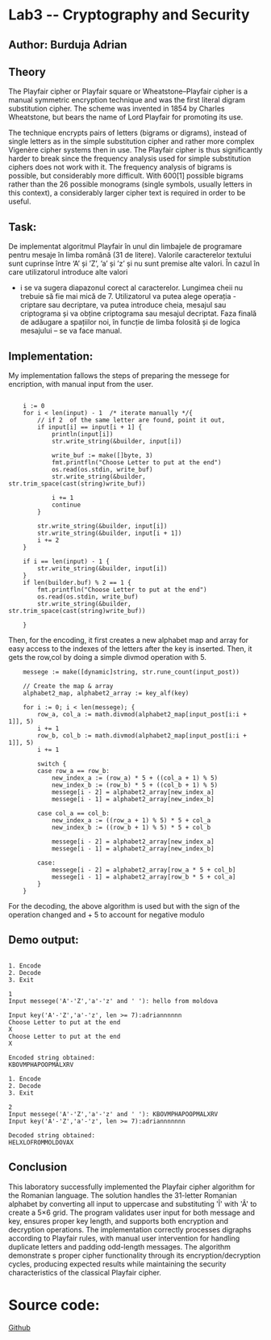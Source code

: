 # Lab3 -- Cryptography and Security

## Author: Burduja Adrian

## Theory

The Playfair cipher or Playfair square or Wheatstone–Playfair cipher is a manual symmetric encryption technique and was the first literal digram substitution cipher. The scheme was invented in 1854 by Charles Wheatstone, but bears the name of Lord Playfair for promoting its use.

The technique encrypts pairs of letters (bigrams or digrams), instead of single letters as in the simple substitution cipher and rather more complex Vigenère cipher systems then in use. The Playfair cipher is thus significantly harder to break since the frequency analysis used for simple substitution ciphers does not work with it. The frequency analysis of bigrams is possible, but considerably more difficult. With 600[1] possible bigrams rather than the 26 possible monograms (single symbols, usually letters in this context), a considerably larger cipher text is required in order to be useful.

## Task:
 De implementat algoritmul Playfair în unul din limbajele de programare pentru
mesaje în limba română (31 de litere). Valorile caracterelor textului sunt cuprinse între ‘A’
și ’Z’, ’a’ și ’z’ și nu sunt premise alte valori. În cazul în care utilizatorul introduce alte valori
- i se va sugera diapazonul corect al caracterelor. Lungimea cheii nu trebuie să fie mai mică
de 7. Utilizatorul va putea alege operația - criptare sau decriptare, va putea introduce cheia,
mesajul sau criptograma și va obține criptograma sau mesajul decriptat. Faza finală de
adăugare a spațiilor noi, în funcție de limba folosită și de logica mesajului – se va face
manual.

## Implementation:

My implementation fallows the steps of preparing the messege for encription, with manual input from the user.
```odin

	i := 0
	for i < len(input) - 1  /* iterate manually */{
		// if 2  of the same letter are found, point it out,
		if input[i] == input[i + 1] {
			println(input[i])
			str.write_string(&builder, input[i])

			write_buf := make([]byte, 3)
			fmt.printfln("Choose Letter to put at the end")
			os.read(os.stdin, write_buf)
			str.write_string(&builder, str.trim_space(cast(string)write_buf))

			i += 1
			continue
		}

		str.write_string(&builder, input[i])
		str.write_string(&builder, input[i + 1])
		i += 2
	}

	if i == len(input) - 1 {
		str.write_string(&builder, input[i])
	}
	if len(builder.buf) % 2 == 1 {
		fmt.printfln("Choose Letter to put at the end")
		os.read(os.stdin, write_buf)
		str.write_string(&builder, str.trim_space(cast(string)write_buf))

	}
```

Then, for the encoding, it first creates a new alphabet map and array for easy access to
the indexes of the letters after the key is inserted. Then, it gets the row,col by doing
a simple divmod operation with 5.
```odin
	messege := make([dynamic]string, str.rune_count(input_post))

	// Create the map & array
	alphabet2_map, alphabet2_array := key_alf(key)

	for i := 0; i < len(messege); {
		row_a, col_a := math.divmod(alphabet2_map[input_post[i:i + 1]], 5)
		i += 1
		row_b, col_b := math.divmod(alphabet2_map[input_post[i:i + 1]], 5)
		i += 1

		switch {
		case row_a == row_b:
			new_index_a := (row_a) * 5 + ((col_a + 1) % 5)
			new_index_b := (row_b) * 5 + ((col_b + 1) % 5)
			messege[i - 2] = alphabet2_array[new_index_a]
			messege[i - 1] = alphabet2_array[new_index_b]

		case col_a == col_b:
			new_index_a := ((row_a + 1) % 5) * 5 + col_a
			new_index_b := ((row_b + 1) % 5) * 5 + col_b

			messege[i - 2] = alphabet2_array[new_index_a]
			messege[i - 1] = alphabet2_array[new_index_b]

		case:
			messege[i - 2] = alphabet2_array[row_a * 5 + col_b]
			messege[i - 1] = alphabet2_array[row_b * 5 + col_a]
		}
	}

```

For the decoding, the above algorithm is used but with the sign of the operation changed and
\+ 5 to account for negative modulo


## Demo output:
```

1. Encode
2. Decode
3. Exit  

1
Input messege('A'-'Z','a'-'z' and ' '): hello from moldova

Input key('A'-'Z','a'-'z', len >= 7):adriannnnnn
Choose Letter to put at the end
X
Choose Letter to put at the end
X

Encoded string obtained:
KBOVMPHAPOOPMALXRV

1. Encode
2. Decode
3. Exit

2
Input messege('A'-'Z','a'-'z' and ' '): KBOVMPHAPOOPMALXRV
Input key('A'-'Z','a'-'z', len >= 7):adriannnnnnn

Decoded string obtained:
HELXLOFROMMOLDOVAX
```

## Conclusion
This laboratory successfully implemented the Playfair cipher algorithm for the 
Romanian language. The solution handles the 31-letter Romanian alphabet by converting
all input to uppercase and substituting 'Î' with 'Â' to create a 5×6 grid. The 
program validates user input for both message and key, ensures proper key length, and
supports both encryption and decryption operations. The implementation correctly 
processes digraphs according to Playfair rules, with manual user intervention for 
handling duplicate letters and padding odd-length messages. The algorithm demonstrate
s proper cipher functionality through its encryption/decryption cycles, producing 
expected results while maintaining the security characteristics of the classical 
Playfair cipher.


# Source code:
[Github](https://github.com/BurdujaAdrian/CS_lab1.git)


